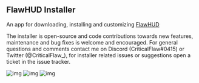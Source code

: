## FlawHUD Installer

An app for downloading, installing and customizing [FlawHUD](https://github.com/CriticalFlaw/FlawHUD)

The installer is open-source and code contributions towards new features, maintenance and bug fixes is welcome and encouraged. For general questions and comments contact me on Discord (CriticalFlaw#0415) or Twitter (@CriticalFlaw_), for installer related issues or suggestions open a ticket in the issue tracker.

![img](https://forthebadge.com/images/badges/made-with-c-sharp.svg)
![img](https://forthebadge.com/images/badges/powered-by-water.svg)
![img](https://forthebadge.com/images/badges/built-with-resentment.svg)